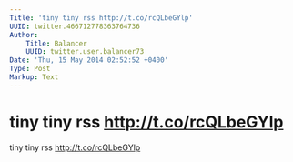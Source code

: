 ```yaml
---
Title: 'tiny tiny rss http://t.co/rcQLbeGYlp'
UUID: twitter.466712778363764736
Author:
    Title: Balancer
    UUID: twitter.user.balancer73
Date: 'Thu, 15 May 2014 02:52:52 +0400'
Type: Post
Markup: Text
---
```


# tiny tiny rss http://t.co/rcQLbeGYlp

tiny tiny rss http://t.co/rcQLbeGYlp